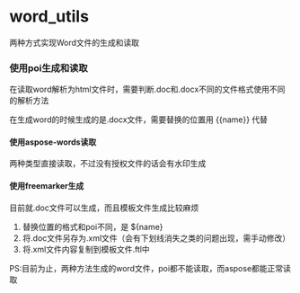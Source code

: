 # word_utils
两种方式实现Word文件的生成和读取

### 使用poi生成和读取

在读取word解析为html文件时，需要判断.doc和.docx不同的文件格式使用不同的解析方法

在生成word的时候生成的是.docx文件，需要替换的位置用 {{name}} 代替

#### 使用aspose-words读取

两种类型直接读取，不过没有授权文件的话会有水印生成

#### 使用freemarker生成

目前就.doc文件可以生成，而且模板文件生成比较麻烦

1. 替换位置的格式和poi不同，是 ${name}
2. 将.doc文件另存为.xml文件（会有下划线消失之类的问题出现，需手动修改）
3. 将.xml文件内容复制到模板文件.ftl中


PS:目前为止，两种方法生成的word文件，poi都不能读取，而aspose都能正常读取
